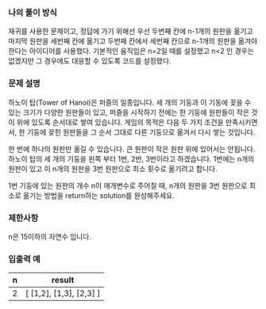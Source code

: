 ### 나의 풀이 방식

재귀를 사용한 문제이고, 정답에 가기 위해선 우선 두번째 칸에 n-1개의 원판을 옮기고 마지막 원판을 세번째 칸에 옮기고 두번째 칸에서 세번째 칸으로 n-1개의 원판을 옮겨야 한다는 아이디어를 사용했다. 기본적인 움직임은 n=2일 때를 설정했고 n<2 인 경우는 없겠지만 그 경우에도 대응할 수 있도록 코드를 설정했다.

### 문제 설명

하노이 탑(Tower of Hanoi)은 퍼즐의 일종입니다. 세 개의 기둥과 이 기동에 꽂을 수 있는 크기가 다양한 원판들이 있고, 퍼즐을 시작하기 전에는 한 기둥에 원판들이 작은 것이 위에 있도록 순서대로 쌓여 있습니다. 게임의 목적은 다음 두 가지 조건을 만족시키면서, 한 기둥에 꽂힌 원판들을 그 순서 그대로 다른 기둥으로 옮겨서 다시 쌓는 것입니다.

한 번에 하나의 원판만 옮길 수 있습니다.
큰 원판이 작은 원판 위에 있어서는 안됩니다.
하노이 탑의 세 개의 기둥을 왼쪽 부터 1번, 2번, 3번이라고 하겠습니다. 1번에는 n개의 원판이 있고 이 n개의 원판을 3번 원판으로 최소 횟수로 옮기려고 합니다.

1번 기둥에 있는 원판의 개수 n이 매개변수로 주어질 때, n개의 원판을 3번 원판으로 최소로 옮기는 방법을 return하는 solution를 완성해주세요.

### 제한사항

n은 15이하의 자연수 입니다.

### 입출력 예

| n | result                  |
|---|-------------------------|
| 2 | [ [1,2], [1,3], [2,3] ] |
